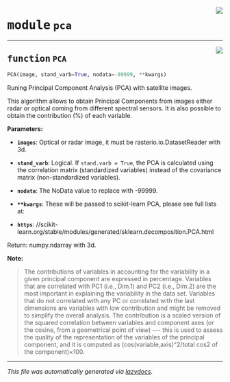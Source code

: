 <!-- markdownlint-disable -->

<a href="..\eopy\pca.py#L0"><img align="right" style="float:right;" src="https://img.shields.io/badge/-source-cccccc?style=flat-square"></a>

# <kbd>module</kbd> `pca`





---

<a href="..\eopy\pca.py#L9"><img align="right" style="float:right;" src="https://img.shields.io/badge/-source-cccccc?style=flat-square"></a>

## <kbd>function</kbd> `PCA`

```python
PCA(image, stand_varb=True, nodata=-99999, **kwargs)
```

Runing Principal Component Analysis (PCA) with satellite images. 

This algorithm allows to obtain Principal Components from images either radar or optical coming from different spectral sensors. It is also possible to obtain the contribution (%)  of each variable. 



**Parameters:**
 


 - <b>`images`</b>:  Optical or radar image, it must be rasterio.io.DatasetReader with 3d. 


 - <b>`stand_varb`</b>:  Logical. If ``stand.varb = True``, the PCA is calculated using the correlation   matrix (standardized variables) instead of the covariance matrix   (non-standardized variables).  


 - <b>`nodata`</b>:  The NoData value to replace with -99999. 


 - <b>`**kwargs`</b>:  These will be passed to scikit-learn PCA, please see full lists at: 
 - <b>`https`</b>: //scikit-learn.org/stable/modules/generated/sklearn.decomposition.PCA.html 

Return: numpy.ndarray with 3d. 



**Note:**

> The contributions of variables in accounting for the variability in a given principal component are expressed in percentage. Variables that are correlated with PC1 (i.e., Dim.1) and PC2 (i.e., Dim.2) are the most important in explaining the variability in the data set. Variables that do not correlated with any PC or correlated with the last dimensions are variables with low contribution and might be removed to simplify the overall analysis. The contribution is a scaled version of the squared correlation between variables and component axes (or the cosine, from a geometrical point of view) --- this is used to assess the quality of the representation of the variables of the principal component, and it is computed as (cos(variable,axis)^2/total cos2 of the component)×100. 




---

_This file was automatically generated via [lazydocs](https://github.com/ml-tooling/lazydocs)._
